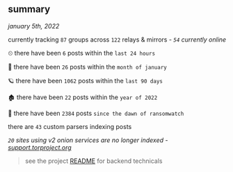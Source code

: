 
## summary
_january 5th, 2022_

currently tracking `87` groups across `122` relays & mirrors - _`54` currently online_

⏲ there have been `6` posts within the `last 24 hours`

🦈 there have been `26` posts within the `month of january`

🪐 there have been `1062` posts within the `last 90 days`

🏚 there have been `22` posts within the `year of 2022`

🦕 there have been `2384` posts `since the dawn of ransomwatch`

there are `43` custom parsers indexing posts

_`20` sites using v2 onion services are no longer indexed - [support.torproject.org](https://support.torproject.org/onionservices/v2-deprecation/)_

> see the project [README](https://github.com/thetanz/ransomwatch#ransomwatch--) for backend technicals
